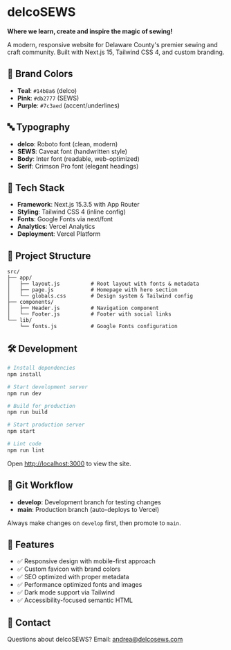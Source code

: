 # delcoSEWS

**Where we learn, create and inspire the magic of sewing!**

A modern, responsive website for Delaware County's premier sewing and craft community. Built with Next.js 15, Tailwind CSS 4, and custom branding.

## 🎨 Brand Colors

- **Teal**: `#14b8a6` (delco)
- **Pink**: `#db2777` (SEWS) 
- **Purple**: `#7c3aed` (accent/underlines)

## 🔤 Typography

- **delco**: Roboto font (clean, modern)
- **SEWS**: Caveat font (handwritten style)
- **Body**: Inter font (readable, web-optimized)
- **Serif**: Crimson Pro font (elegant headings)

## 🚀 Tech Stack

- **Framework**: Next.js 15.3.5 with App Router
- **Styling**: Tailwind CSS 4 (inline config)
- **Fonts**: Google Fonts via next/font
- **Analytics**: Vercel Analytics
- **Deployment**: Vercel Platform

## 📁 Project Structure

```
src/
├── app/
│   ├── layout.js          # Root layout with fonts & metadata
│   ├── page.js            # Homepage with hero section
│   └── globals.css        # Design system & Tailwind config
├── components/
│   ├── Header.js          # Navigation component
│   └── Footer.js          # Footer with social links
└── lib/
    └── fonts.js           # Google Fonts configuration
```

## 🛠 Development

```bash
# Install dependencies
npm install

# Start development server
npm run dev

# Build for production
npm run build

# Start production server
npm start

# Lint code
npm run lint
```

Open [http://localhost:3000](http://localhost:3000) to view the site.

## 🌳 Git Workflow

- **develop**: Development branch for testing changes
- **main**: Production branch (auto-deploys to Vercel)

Always make changes on `develop` first, then promote to `main`.

## 🎯 Features

- ✅ Responsive design with mobile-first approach
- ✅ Custom favicon with brand colors
- ✅ SEO optimized with proper metadata
- ✅ Performance optimized fonts and images
- ✅ Dark mode support via Tailwind
- ✅ Accessibility-focused semantic HTML

## 📧 Contact

Questions about delcoSEWS? Email: [andrea@delcosews.com](mailto:andrea@delcosews.com)
